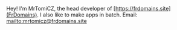 Hey! I'm MrTomiCZ, the head developer of [https://frdomains.site](FrDomains). I also like to make apps in batch.
Email: [mailto:mrtomicz@frdomains.site](mrtomicz@frdomains.site)
